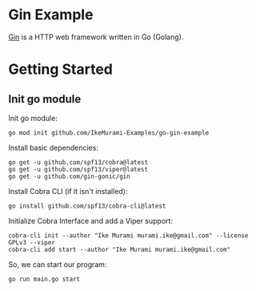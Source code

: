 # Gin Example

[Gin](https://github.com/gin-gonic/gin) is a HTTP web framework written in Go (Golang).

# Getting Started

## Init go module

Init go module:

```
go mod init github.com/IkeMurami-Examples/go-gin-example
```

Install basic dependencies:

```
go get -u github.com/spf13/cobra@latest
go get -u github.com/spf13/viper@latest
go get -u github.com/gin-gonic/gin
```

Install Cobra CLI (if it isn't installed):

```
go install github.com/spf13/cobra-cli@latest
```

Initialize Cobra Interface and add a Viper support:

```
cobra-cli init --author "Ike Murami murami.ike@gmail.com" --license GPLv3 --viper
cobra-cli add start --author "Ike Murami murami.ike@gmail.com" 
```

So, we can start our program:

```
go run main.go start
```